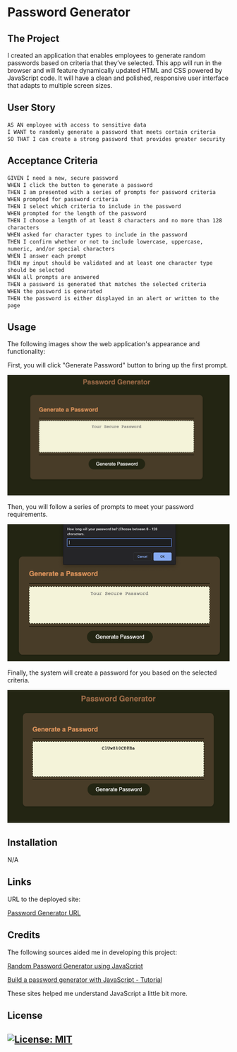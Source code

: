 # Password Generator

## The Project

I created an application that enables employees to generate random passwords based on criteria that they’ve selected. This app will run in the browser and will feature dynamically updated HTML and CSS powered by JavaScript code. It will have a clean and polished, responsive user interface that adapts to multiple screen sizes.

## User Story

```
AS AN employee with access to sensitive data
I WANT to randomly generate a password that meets certain criteria
SO THAT I can create a strong password that provides greater security
```

## Acceptance Criteria

```
GIVEN I need a new, secure password
WHEN I click the button to generate a password
THEN I am presented with a series of prompts for password criteria
WHEN prompted for password criteria
THEN I select which criteria to include in the password
WHEN prompted for the length of the password
THEN I choose a length of at least 8 characters and no more than 128 characters
WHEN asked for character types to include in the password
THEN I confirm whether or not to include lowercase, uppercase, numeric, and/or special characters
WHEN I answer each prompt
THEN my input should be validated and at least one character type should be selected
WHEN all prompts are answered
THEN a password is generated that matches the selected criteria
WHEN the password is generated
THEN the password is either displayed in an alert or written to the page
```

## Usage

The following images show the web application's appearance and functionality:

First, you will click "Generate Password" button to bring up the first prompt. 

![The Password Generator application displays a dark green button to "Generate Password".](./Assets/Images/Homescreen.png)

Then, you will follow a series of prompts to meet your password requirements. 

![A prompt will appear asking you to choose the length and a series of prompts will follow.](./Assets/Images/Display-Message.png)

Finally, the system will create a password for you based on the selected criteria. 

![Finally, the system will generate a password for you.](./Assets/Images/Password-generated.png)

## Installation

N/A

## Links

URL to the deployed site: 

[Password Generator URL](https://gera1313.github.io/Password-Generator/)

## Credits

The following sources aided me in developing this project: 

[Random Password Generator using JavaScript](https://dev.to/code_mystery/random-password-generator-using-javascript-6a) 

[Build a password generator with JavaScript - Tutorial](https://youtu.be/iKo9pDKKHnc)

These sites helped me understand JavaScript a little bit more. 

## License

## [![License: MIT](https://img.shields.io/badge/License-MIT-yellow.svg)](https://opensource.org/licenses/MIT)